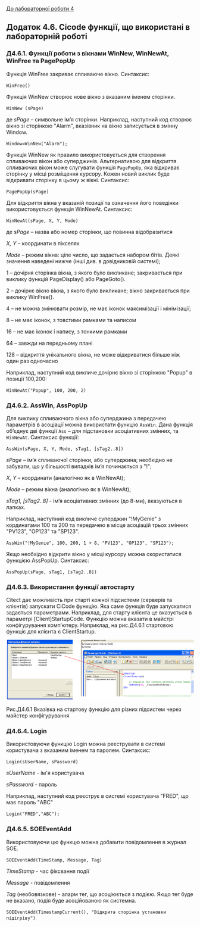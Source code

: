 [До лабораторної роботи 4](lab4.md)

## Додаток 4.6. Cicode функції, що використані в лабораторній роботі   

### Д4.6.1. Функції роботи з вікнами WinNew, WinNewAt, WinFree та PagePopUp

Функція WinFree закриває спливаюче вікно. Синтаксис:  

```
WinFree()
```

Функція WinNew створює нове вікно з вказаним іменем сторінки. 

```
WinNew (sPage)
```

де *sPage* – символьне ім’я сторінки. Наприклад, наступний код створює вікно зі сторінкою "Alarm", вказівник на вікно записується в змінну Window.  

```
Window=WinNew("Alarm");
```

Функція WinNew як правило використовується для створення спливаючих вікон або суперджинів. Альтернативою для відкриття спливаючих вікон може слугувати функція `PagePopUp`, яка відкриває сторінку у місці розміщення курсору. Кожен новий виклик буде відкривати сторінку в цьому ж вікні. Синтаксис:

```
PagePopUp(sPage)
```

Для відкриття вікна у вказаній позиції та означення його поведінки використовується функція WinNewAt. Синтаксис:

```
WinNewAt(sPage, X, Y, Mode)
```

де s*Page –* назва або номер сторінки, що повинна відобразитися

*X, Y –* координати в пікселях

*Mode* – режим вікна: ціле число, що задається набором бітів. Деякі значення наведені нижче (інші див. в довідниковій системі); 

1 – дочірня сторінка вікна, з якого було викликане; закривається при виклику функцій PageDisplay() або PageGoto().

2 – дочірнє вікно вікна, з якого було викликане; вікно закривається при виклику WinFree().

4 – не можна змінювати розмір, не має іконок максимізації і мінімізації;

8 – не має іконок, з товстими рамками та написом

16 – не має іконок і напису, з тонкими рамками 

64 – завжди на передньому плані

128 – відкриття унікального вікна, не може відкриватися більше ніж один раз одночасно

Наприклад, наступний код викличе дочірнє вікно зі сторінкою "Popup" в позиції 100,200:

```
WinNewAt("Popup", 100, 200, 2)
```

### Д4.6.2. AssWin, AssPopUp 

Для виклику спливаючого вікна або суперджина з передачею параметрів в асоціації можна використати функцію `AssWin`. Дана функція об’єднує дві функції `Ass` – для підстановки асоціативних змінних, та `WinNewAt`. Синтаксис функції:

```
AssWin(sPage, X, Y, Mode, sTag1, [sTag2..8])
```

*sPage* – ім’я спливаючої сторінки, або суперджина; необхідно не забувати, що у більшості випадків ім’я починається з "!";

*X*, *Y* – координати (аналогічно як в WinNewAt);

*Mode –* режим вікна (аналогічно як в WinNewAt);

*sTag1, [sTag2..8]* - ім’я асоціативних змінних (до 8-ми), вказуються в лапках.

Наприклад, наступний код викличе суперджин "!MyGenie" з кординатами 100 та 200 та передачею в місце асоціацій трьох змінних "PV123", "OP123" та "SP123".     

```
AssWin("!MyGenie", 100, 200, 1 + 8, "PV123", "OP123", "SP123");
```

Якщо необхідно відкрити вікно у місці курсору можна скористатися функцією AssPopUp. Синтаксис:

```
AssPopUp(sPage, sTag1, [sTag2..8])
```

### Д4.6.3. Використання функції автостарту

Citect дає можливість при старті кожної підсистеми (серверів та клієнтів) запускати CiCode функцію. Яка саме функція буде запускатися задається параметрами. Наприклад, для старту клієнта це вказується в параметрі [Client]StartupCode. Функцію можна вказати в майстрі конфігурування комп’ютеру. Наприклад, на рис.Д4.6.1 стартовою функціє для клієнта є ClientStartup. 

![img](media4/clip_image002.png)

   Рис.Д4.6.1 Вказівка на стартову функцію для різних підсистем через майстер конфігурування 

### Д4.6.4. Login 

Використовуючи функцію Login можна реєструвати в системі користувача з вказаним іменем та паролем. Синтаксис:

```
Login(sUserName, sPassword)
```

*sUserName -* ім'я користувача  

*sPassword -* пароль 

Наприклад, наступний код реєструє в системі користувача "FRED", що має пароль "ABC"

```
Login("FRED","ABC");
```

### Д4.6.5. SOEEventAdd

Використовуючи цю функцю можна добавити повідомлення в журнал SOE.

```
SOEEventAdd(TimeStamp, Message, Tag)
```

*TimeStamp* - час фіксвання події       

*Message* - повідомлення         

*Tag* (необовязкове) -  аларм тег, що асоціюється з подією. Якщо тег буде не вказано, подія буде асоційованою як системна.         

```
SOEEventAdd(TimestampCurrent(), "Відкрита сторінка установки підігріву")
```

